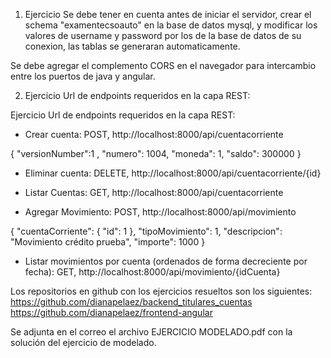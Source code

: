 
1. Ejercicio
Se debe tener en cuenta antes de iniciar el servidor, crear el schema "examentecsoauto" en la base de datos mysql,
y modificar los valores de username y password por los de la base de datos de su conexion, las tablas se generaran automaticamente.

Se debe agregar el complemento CORS en el navegador para intercambio entre los puertos de java y angular.

2. Ejercicio
Url de endpoints requeridos en la capa REST:

Ejercicio Url de endpoints requeridos en la capa REST:
- Crear cuenta: POST, http://localhost:8000/api/cuentacorriente 

{ "versionNumber":1 , 
	"numero": 1004, 
	"moneda": 1, 
	"saldo": 300000 
}

- Eliminar cuenta: DELETE, http://localhost:8000/api/cuentacorriente/{id}

- Listar Cuentas: GET, http://localhost:8000/api/cuentacorriente

- Agregar Movimiento: POST, http://localhost:8000/api/movimiento 

{ "cuentaCorriente": 
	{ "id": 1 }, 
  "tipoMovimiento": 1, 
  "descripcion": "Movimiento crédito prueba", 
  "importe": 1000 }

- Listar movimientos por cuenta (ordenados de forma decreciente por fecha): GET, http://localhost:8000/api/movimiento/{idCuenta}

Los repositorios en github con los ejercicios resueltos son los siguientes:
https://github.com/dianapelaez/backend_titulares_cuentas
https://github.com/dianapelaez/frontend-angular

Se adjunta en el correo el archivo EJERCICIO MODELADO.pdf con la solución del ejercicio de modelado.


